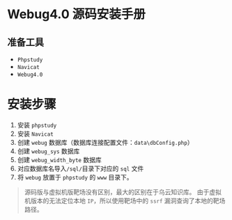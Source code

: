 # Webug4.0 源码安装手册

## 准备工具

- `Phpstudy`
- `Navicat`
- `Webug4.0`

# 安装步骤

1. 安装 `phpstudy`
2. 安装 `Navicat`
3. 创建 `webug` 数据库（数据库连接配置文件：`data\dbConfig.php`）
4. 创建 `webug_sys` 数据库
5. 创建 `webug_width_byte` 数据库
6. 对应数据库名导入`/sql/`目录下对应的 `sql` 文件
7. 将 `webug` 放置于 `phpstudy` 的 `www` 目录下。

> 源码版与虚拟机版靶场没有区别，最大的区别在于乌云知识库。
> 由于虚拟机版本的无法定位本地 `IP`，所以使用靶场中的 `ssrf` 漏洞查询了本地的靶场路径。
